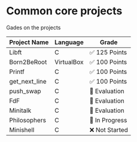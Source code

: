 # Common core projects

Gades on the projects

| Project Name      | Language   | Grade            |
|-------------------|------------|------------------|
| Libft             | C          | ✅ 125 Points    |
| Born2BeRoot       | VirtualBox | ✅ 100 Points    |
| Printf            | C          | ✅ 100 Points    |
| get_next_line     | C          | ✅ 100 Points    |
| push_swap         | C          | 🔄 Evaluation    |
| FdF               | C          | 🔄 Evaluation    |
| Minitalk          | C          | 🔄 Evaluation    |
| Philosophers      | C          | 🔄 In Progress   |
| Minishell         | C          | ❌ Not Started   |
